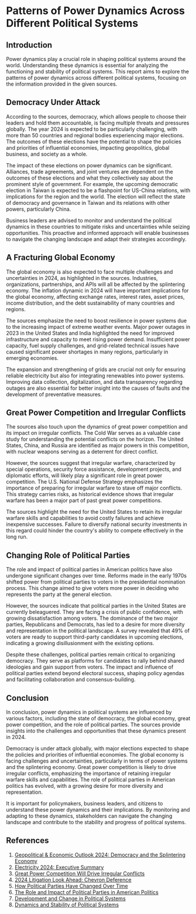 # Patterns of Power Dynamics Across Different Political Systems

## Introduction

Power dynamics play a crucial role in shaping political systems around the world. Understanding these dynamics is essential for analyzing the functioning and stability of political systems. This report aims to explore the patterns of power dynamics across different political systems, focusing on the information provided in the given sources.

## Democracy Under Attack

According to the sources, democracy, which allows people to choose their leaders and hold them accountable, is facing multiple threats and pressures globally. The year 2024 is expected to be particularly challenging, with more than 50 countries and regional bodies experiencing major elections. The outcomes of these elections have the potential to shape the policies and priorities of influential economies, impacting geopolitics, global business, and society as a whole.

The impact of these elections on power dynamics can be significant. Alliances, trade agreements, and joint ventures are dependent on the outcomes of these elections and what they collectively say about the prominent style of government. For example, the upcoming democratic election in Taiwan is expected to be a flashpoint for US-China relations, with implications for the region and the world. The election will reflect the state of democracy and governance in Taiwan and its relations with other powers, particularly China.

Business leaders are advised to monitor and understand the political dynamics in these countries to mitigate risks and uncertainties while seizing opportunities. This proactive and informed approach will enable businesses to navigate the changing landscape and adapt their strategies accordingly.

## A Fracturing Global Economy

The global economy is also expected to face multiple challenges and uncertainties in 2024, as highlighted in the sources. Industries, organizations, partnerships, and APIs will all be affected by the splintering economy. The inflation dynamic in 2024 will have important implications for the global economy, affecting exchange rates, interest rates, asset prices, income distribution, and the debt sustainability of many countries and regions.

The sources emphasize the need to boost resilience in power systems due to the increasing impact of extreme weather events. Major power outages in 2023 in the United States and India highlighted the need for improved infrastructure and capacity to meet rising power demand. Insufficient power capacity, fuel supply challenges, and grid-related technical issues have caused significant power shortages in many regions, particularly in emerging economies.

The expansion and strengthening of grids are crucial not only for ensuring reliable electricity but also for integrating renewables into power systems. Improving data collection, digitalization, and data transparency regarding outages are also essential for better insight into the causes of faults and the development of preventative measures.

## Great Power Competition and Irregular Conflicts

The sources also touch upon the dynamics of great power competition and its impact on irregular conflicts. The Cold War serves as a valuable case study for understanding the potential conflicts on the horizon. The United States, China, and Russia are identified as major powers in this competition, with nuclear weapons serving as a deterrent for direct conflict.

However, the sources suggest that irregular warfare, characterized by special operations, security force assistance, development projects, and diplomatic efforts, will likely play a significant role in great power competition. The U.S. National Defense Strategy emphasizes the importance of preparing for irregular warfare to stave off major conflicts. This strategy carries risks, as historical evidence shows that irregular warfare has been a major part of past great power competitions.

The sources highlight the need for the United States to retain its irregular warfare skills and capabilities to avoid costly failures and achieve inexpensive successes. Failure to diversify national security investments in this regard could hinder the country's ability to compete effectively in the long run.

## Changing Role of Political Parties

The role and impact of political parties in American politics have also undergone significant changes over time. Reforms made in the early 1970s shifted power from political parties to voters in the presidential nomination process. This change aimed to give voters more power in deciding who represents the party at the general election.

However, the sources indicate that political parties in the United States are currently beleaguered. They are facing a crisis of public confidence, with growing dissatisfaction among voters. The dominance of the two major parties, Republicans and Democrats, has led to a desire for more diversity and representation in the political landscape. A survey revealed that 49% of voters are ready to support third-party candidates in upcoming elections, indicating a growing disillusionment with the existing options.

Despite these challenges, political parties remain critical to organizing democracy. They serve as platforms for candidates to rally behind shared ideologies and gain support from voters. The impact and influence of political parties extend beyond electoral success, shaping policy agendas and facilitating collaboration and consensus-building.

## Conclusion

In conclusion, power dynamics in political systems are influenced by various factors, including the state of democracy, the global economy, great power competition, and the role of political parties. The sources provide insights into the challenges and opportunities that these dynamics present in 2024.

Democracy is under attack globally, with major elections expected to shape the policies and priorities of influential economies. The global economy is facing challenges and uncertainties, particularly in terms of power systems and the splintering economy. Great power competition is likely to drive irregular conflicts, emphasizing the importance of retaining irregular warfare skills and capabilities. The role of political parties in American politics has evolved, with a growing desire for more diversity and representation.

It is important for policymakers, business leaders, and citizens to understand these power dynamics and their implications. By monitoring and adapting to these dynamics, stakeholders can navigate the changing landscape and contribute to the stability and progress of political systems.

## References

1. [Geopolitical & Economic Outlook 2024: Democracy and the Splintering Economy](https://www.thomsonreuters.com/en-us/posts/global-economy/geopolitical-economic-outlook-2024-democracy-economy/)
2. [Electricity 2024: Executive Summary](https://www.iea.org/reports/electricity-2024/executive-summary)
3. [Great Power Competition Will Drive Irregular Conflicts](https://warontherocks.com/2024/04/great-power-competition-will-drive-irregular-conflicts/)
4. [2024 Litigation Look Ahead: Chevron Deference](https://www.natlawreview.com/article/2024-litigation-look-ahead-40-years-chevron-deference-administrative-law-precedent)
5. [How Political Parties Have Changed Over Time](https://www.britannica.com/topic/political-system/Development-and-change-in-political-systems)
6. [The Role and Impact of Political Parties in American Politics](https://thepoliticswatcher.com/pages/articles/congress/2024/2/1/role-impact-political-parties-american-politics)
7. [Development and Change in Political Systems](https://www.britannica.com/topic/political-system/Development-and-change-in-political-systems)
8. [Dynamics and Stability of Political Systems](https://economics.mit.edu/sites/default/files/inline-files/Dynamics%20and%20Stability%20of%20Political%20Systems.pdf)